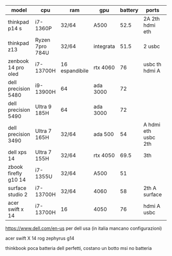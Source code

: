 | model                | cpu             | ram            | gpu       | battery | ports               | price |
| -------------------- | --------------- | -------------- | --------- | ------- | ------------------- | ----- |
| thinkpad p14 s       | i7-1360P        | 32/64          | A500      | 52.5    | 2A 2th hdmi eth     | 2050  |
| thinkpad z13         | Ryzen 7pro 784U | 32/64          | integrata | 51.5    | 2 usbc              | 1900  |
| zenbook 14 pro oled  | i7-13700H       | 16 espandibile | rtx 4060  | 76      | usbc th hdmi A      | 2k    |
| dell precision 5480  | i9-13900H       | 64             | ada 3000  | 72      |                     | 3670  |
| dell precision 5490  | Ultra 9 185H    | 64             | ada 3000  | 72      |                     | 3979  |
| dell precision 3490  | Ultra 7 165H    | 32/64          | ada 500   | 54      | A hdmi eth usbc 2th | 2376  |
| dell xps 14          | Ultra 7 155H    | 32/64          | rtx 4050  | 69.5    | 3th                 | 2200  |
| zbook firefly g10 14 | i7-1355U        | 32/64          | A500      | 51      |                     | 1761  |
| surface studio 2     | i7-13700H       | 32/64          | 4060      | 58      | 2th A surface       | 3220  |
| acer swift x 14      | i7-13700H       | 16             | 4050      | 76      | hdmi A usbc         | 1700  |
https://www.dell.com/en-us per dell usa (in italia mancano configurazioni)

acer swift X 14
rog zephyrus g14

thinkbook poca batteria
dell perfetti, costano un botto
msi no batteria